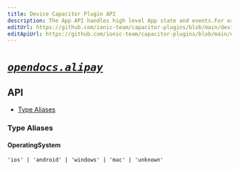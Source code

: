 ```yaml
---
title: Device Capacitor Plugin API
description: The App API handles high level App state and events.For example, this API emits events when the app enters and leaves the foreground, handles deeplinks, opens other apps, and manages persisted plugin state.
editUrl: https://github.com/ionic-team/capacitor-plugins/blob/main/device/README.md
editApiUrl: https://github.com/ionic-team/capacitor-plugins/blob/main/device/src/definitions.ts
---
```



# [*`opendocs.alipay`*](https://opendocs.alipay.com/open/54/104509)

## API

<docgen-index>

* [Type Aliases](#type-aliases)

</docgen-index>

<docgen-api>
<!--Update the source file JSDoc comments and rerun docgen to update the docs below-->

### Type Aliases


#### OperatingSystem

<code>'ios' | 'android' | 'windows' | 'mac' | 'unknown'</code>

</docgen-api>